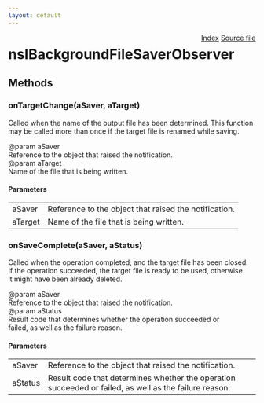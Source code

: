 ```yaml
---
layout: default
---
```

<div class='links' style='float:right'><a href="../index.html">Index</a>
<a href="http://dxr.mozilla.org/mozilla-central/source/netwerk/base/public/nsIBackgroundFileSaver.idl">Source file</a>
</div>

# nsIBackgroundFileSaverObserver #

## Methods ##

### onTargetChange(aSaver, aTarget) ###
  
Called when the name of the output file has been determined.  This function  
may be called more than once if the target file is renamed while saving.  
  
@param aSaver  
       Reference to the object that raised the notification.  
@param aTarget  
       Name of the file that is being written.  
  

#### Parameters ####

<table>

<tr>
<td>aSaver</td>
<td>       Reference to the object that raised the notification.  
</td>
</tr>

<tr>
<td>aTarget</td>
<td>       Name of the file that is being written.  
</td>
</tr>

</table>

### onSaveComplete(aSaver, aStatus) ###
  
Called when the operation completed, and the target file has been closed.  
If the operation succeeded, the target file is ready to be used, otherwise  
it might have been already deleted.  
  
@param aSaver  
       Reference to the object that raised the notification.  
@param aStatus  
       Result code that determines whether the operation succeeded or  
       failed, as well as the failure reason.  
  

#### Parameters ####

<table>

<tr>
<td>aSaver</td>
<td>       Reference to the object that raised the notification.  
</td>
</tr>

<tr>
<td>aStatus</td>
<td>       Result code that determines whether the operation succeeded or  
       failed, as well as the failure reason.  
</td>
</tr>

</table>
